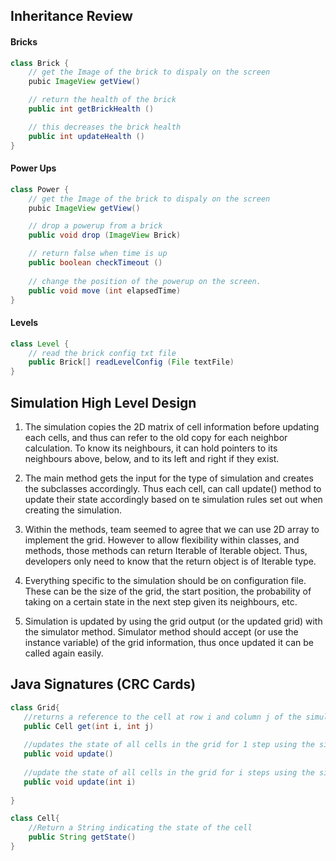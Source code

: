 ## Inheritance Review

#### Bricks
```java
class Brick {
    // get the Image of the brick to dispaly on the screen
    pubic ImageView getView()

    // return the health of the brick
    public int getBrickHealth ()

    // this decreases the brick health
    public int updateHealth ()
} 
```

#### Power Ups
```java
class Power {
    // get the Image of the brick to dispaly on the screen
    pubic ImageView getView()

    // drop a powerup from a brick
    public void drop (ImageView Brick)

    // return false when time is up
    public boolean checkTimeout ()
    
    // change the position of the powerup on the screen.
    public void move (int elapsedTime)
} 
```

#### Levels
```java
class Level {
    // read the brick config txt file
    public Brick[] readLevelConfig (File textFile)
} 
```


## Simulation High Level Design
1. The simulation copies the 2D matrix of cell information before updating each cells, 
and thus can refer to the old copy for each neighbor calculation. To know its neighbours, it can hold pointers
to its neighbours above, below, and to its left and right if they exist. 

2. The main method gets the input for the type of simulation and creates the subclasses accordingly. Thus each cell,
 can call update() method to update their state accordingly based on te simulation rules set out when creating the simulation.

3. Within the methods, team seemed to agree that we can use 2D array to implement the grid. However to allow flexibility within classes,
 and methods, those methods can return Iterable of Iterable object. Thus, developers only need to know that the return object is of Iterable type.

4. Everything specific to the simulation should be on configuration file. These can be the size of the grid, the start position, the probability of taking on a certain state in the next step given its neighbours, etc.

5. Simulation is updated by using the grid output 
(or the updated grid) with the simulator method. Simulator method should accept (or use the instance variable) of the grid information, thus once updated
it can be called again easily. 

## Java Signatures (CRC Cards)
````java
class Grid{
   //returns a reference to the cell at row i and column j of the simulaton grid
   public Cell get(int i, int j)
   
   //updates the state of all cells in the grid for 1 step using the simulation rules
   public void update()
   
   //update the state of all cells in the grid for i steps using the simulation rules
   public void update(int i)
   
}

class Cell{
    //Return a String indicating the state of the cell 
    public String getState()
}
